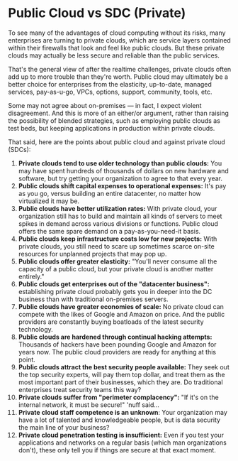 # Public Cloud vs SDC \(Private\)

To see many of the advantages of cloud computing without its risks, many enterprises are turning to private clouds, which are service layers contained within their firewalls that look and feel like public clouds. But these private clouds may actually be less secure and reliable than the public services.

That's the general view of after the realtime challenges, private clouds often add up to more trouble than they're worth. Public cloud may ultimately be a better choice for enterprises from the elasticity, up-to-date, managed services, pay-as-u-go, VPCs, options, support, community, tools, etc.

Some may not agree about on-premises — in fact, I expect violent disagreement. And this is more of an either/or argument, rather than raising the possibility of blended strategies, such as employing public clouds as test beds, but keeping applications in production within private clouds.

That said, here are the points about public cloud and against private cloud \(SDCs\):

1. **Private clouds tend to use older technology than public clouds:** You may have spent hundreds of thousands of dollars on new hardware and software, but try getting your organization to agree to that every year.
2. **Public clouds shift capital expenses to operational expenses:** It's pay as you go, versus building an entire datacenter, no matter how virtualized it may be.
3. **Public clouds have better utilization rates:** With private cloud, your organization still has to build and maintain all kinds of servers to meet spikes in demand across various divisions or functions. Public cloud offers the same spare demand on a pay-as-you-need-it basis.
4. **Public clouds keep infrastructure costs low for new projects:** With private clouds, you still need to scare up sometimes scarce on-site resources for unplanned projects that may pop up.
5. **Public clouds offer greater elasticity:** "You'll never consume all the capacity of a public cloud, but your private cloud is another matter entirely."
6. **Public clouds get enterprises out of the "datacenter business":** establishing private cloud probably gets you in deeper into the DC business than with traditional on-premises servers.
7. **Public clouds have greater economies of scale:** No private cloud can compete with the likes of Google and Amazon on price. And the public providers are constantly buying boatloads of the latest security technology.
8. **Public clouds are hardened through continual hacking attempts:** Thousands of hackers have been pounding Google and Amazon for years now. The public cloud providers are ready for anything at this point.
9. **Public clouds attract the best security people available:** They seek out the top security experts, will pay them top dollar, and treat them as the most important part of their businesses, which they are. Do traditional enterprises treat security teams this way?
10. **Private clouds suffer from "perimeter complacency":** "If it's on the internal network, it must be secure!" 'nuff said...
11. **Private cloud staff competence is an unknown**: Your organization may have a lot of talented and knowledgeable people, but is data security the main line of your business?
12. **Private cloud penetration testing is insufficient:** Even if you test your applications and networks on a regular basis \(which man organizations don't\), these only tell you if things are secure at that exact moment.

